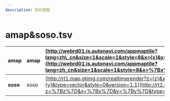 ```yaml
---
description: 瓦片底图
---
```


# amap&soso.tsv



| **amap** | amap | [http://webrd01.is.autonavi.com/appmaptile?lang=zh\_cn&size=1&scale=1&style=8&x={x}&y={y}&z={z}](http://webrd01.is.autonavi.com/appmaptile?lang=zh_cn&size=1&scale=1&style=8&x=%7Bx%7D&y=%7By%7D&z=%7Bz%7D) | 1 | 1 | 18 | 60.30485 | 18.86749 | 150.25406 | 53.87168 |
| :--- | :--- | :--- | :--- | :--- | :--- | :--- | :--- | :--- | :--- |
| **soso** | soso | [http://rt1.map.gtimg.com/realtimerender?z={z}&x={x}&y={y}&type=vector&style=0&version=1.1](http://rt1.map.gtimg.com/realtimerender?z=%7Bz%7D&x=%7Bx%7D&y=%7By%7D&type=vector&style=0&version=1.1) | 0 | 1 | 18 | 60.30485 | 18.86749 | 150.25406 | 53.87168 |

